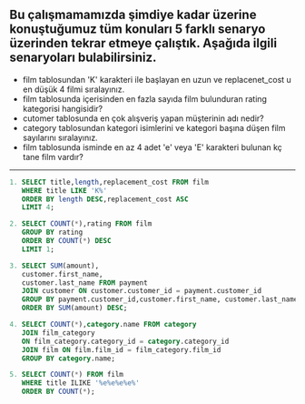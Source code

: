 ## Bu çalışmamamızda şimdiye kadar üzerine konuştuğumuz tüm konuları 5 farklı senaryo üzerinden tekrar etmeye çalıştık. Aşağıda ilgili senaryoları bulabilirsiniz.

* film tablosundan 'K' karakteri ile başlayan en uzun ve replacenet_cost u en düşük 4 filmi sıralayınız.
* film tablosunda içerisinden en fazla sayıda film bulunduran rating kategorisi hangisidir?
* cutomer tablosunda en çok alışveriş yapan müşterinin adı nedir?
* category tablosundan kategori isimlerini ve kategori başına düşen film sayılarını sıralayınız.
* film tablosunda isminde en az 4 adet 'e' veya 'E' karakteri bulunan kç tane film vardır?

---

```sql
1. SELECT title,length,replacement_cost FROM film
   WHERE title LIKE 'K%'
   ORDER BY length DESC,replacement_cost ASC
   LIMIT 4;
```
```sql
2. SELECT COUNT(*),rating FROM film
   GROUP BY rating
   ORDER BY COUNT(*) DESC
   LIMIT 1;
```
```sql
3. SELECT SUM(amount),
   customer.first_name, 
   customer.last_name FROM payment
   JOIN customer ON customer.customer_id = payment.customer_id
   GROUP BY payment.customer_id,customer.first_name, customer.last_name
   ORDER BY SUM(amount) DESC;
```
```sql
4. SELECT COUNT(*),category.name FROM category
   JOIN film_category 
   ON film_category.category_id = category.category_id
   JOIN film ON film.film_id = film_category.film_id
   GROUP BY category.name;
```
```sql
5. SELECT COUNT(*) FROM film
   WHERE title ILIKE '%e%e%e%e%'
   ORDER BY COUNT(*);
```
